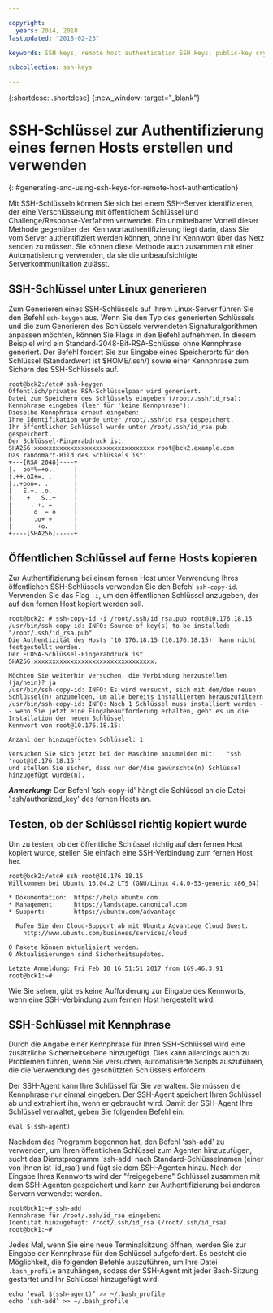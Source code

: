 ```yaml
---

copyright:
  years: 2014, 2018
lastupdated: "2018-02-23"

keywords: SSH keys, remote host authentication SSH keys, public-key cryptography

subcollection: ssh-keys

---
```


{:shortdesc: .shortdesc}
{:new_window: target="_blank"}

# SSH-Schlüssel zur Authentifizierung eines fernen Hosts erstellen und verwenden
{: #generating-and-using-ssh-keys-for-remote-host-authentication}

Mit SSH-Schlüsseln können Sie sich bei einem SSH-Server identifizieren, der eine Verschlüsselung mit öffentlichem Schlüssel und Challenge/Response-Verfahren verwendet. Ein unmittelbarer Vorteil dieser Methode gegenüber der Kennwortauthentifizierung liegt darin, dass Sie vom Server authentifiziert werden können, ohne Ihr Kennwort über das Netz senden zu müssen. Sie können diese Methode auch zusammen mit einer Automatisierung verwenden, da sie die unbeaufsichtigte Serverkommunikation zulässt.

## SSH-Schlüssel unter Linux generieren

Zum Generieren eines SSH-Schlüssels auf Ihrem Linux-Server führen Sie den Befehl `ssh-keygen` aus. Wenn Sie den Typ des generierten Schlüssels und die zum Generieren des Schlüssels verwendeten Signaturalgorithmen anpassen möchten, können Sie Flags in den Befehl aufnehmen. In diesem Beispiel wird ein Standard-2048-Bit-RSA-Schlüssel ohne Kennphrase generiert. Der Befehl fordert Sie zur Eingabe eines Speicherorts für den Schlüssel (Standardwert ist $HOME/.ssh/) sowie einer Kennphrase zum Sichern des SSH-Schlüssels auf.

    root@bck2:/etc# ssh-keygen
    Öffentlich/privates RSA-Schlüsselpaar wird generiert.
    Datei zum Speichern des Schlüssels eingeben (/root/.ssh/id_rsa):
    Kennphrase eingeben (leer für 'keine Kennphrase'):
    Dieselbe Kennphrase erneut eingeben:
    Ihre Identifikation wurde unter /root/.ssh/id_rsa gespeichert.
    Ihr öffentlicher Schlüssel wurde unter /root/.ssh/id_rsa.pub gespeichert.
    Der Schlüssel-Fingerabdruck ist:
    SHA256:xxxxxxxxxxxxxxxxxxxxxxxxxxxxxxxxx root@bck2.example.com
    Das randomart-Bild des Schlüssels ist:
    +---[RSA 2048]----+
    |.  oo*%=+o..     |
    |.++.oX+=. .      |
    |..+ooo=. .       |
    |   E.+. .o.      |
    |    +   S..+     |
    |     . +. =      |
    |      o  = o     |
    |      .o+ +      |
    |       +o.       |
    +----[SHA256]-----+

## Öffentlichen Schlüssel auf ferne Hosts kopieren

Zur Authentifizierung bei einem fernen Host unter Verwendung Ihres öffentlichen SSH-Schlüssels verwenden Sie den Befehl `ssh-copy-id`. Verwenden Sie das Flag `-i`, um den öffentlichen Schlüssel anzugeben, der auf den fernen Host kopiert werden soll.

    root@bck2: # ssh-copy-id -i /root/.ssh/id_rsa.pub root@10.176.18.15
    /usr/bin/ssh-copy-id: INFO: Source of key(s) to be installed: "/root/.ssh/id_rsa.pub"
    Die Authentizität des Hosts '10.176.18.15 (10.176.18.15)' kann nicht festgestellt werden.
    Der ECDSA-Schlüssel-Fingerabdruck ist SHA256:xxxxxxxxxxxxxxxxxxxxxxxxxxxxxxxxx.

    Möchten Sie weiterhin versuchen, die Verbindung herzustellen (ja/nein)? ja
    /usr/bin/ssh-copy-id: INFO: Es wird versucht, sich mit dem/den neuen Schlüssel(n) anzumelden, um alle bereits installierten herauszufiltern
    /usr/bin/ssh-copy-id: INFO: Noch 1 Schlüssel muss installiert werden -- wenn Sie jetzt eine Eingabeaufforderung erhalten, geht es um die Installation der neuen Schlüssel
    Kennwort von root@10.176.18.15:

    Anzahl der hinzugefügten Schlüssel: 1

    Versuchen Sie sich jetzt bei der Maschine anzumelden mit:   "ssh 'root@10.176.18.15'"
    und stellen Sie sicher, dass nur der/die gewünschte(n) Schlüssel hinzugefügt wurde(n).

***Anmerkung:*** Der Befehl 'ssh-copy-id' hängt die Schlüssel an die Datei '.ssh/authorized_key' des fernen Hosts an.

## Testen, ob der Schlüssel richtig kopiert wurde

Um zu testen, ob der öffentliche Schlüssel richtig auf den fernen Host kopiert wurde, stellen Sie einfach eine SSH-Verbindung zum fernen Host her.

    root@bck2:/etc# ssh root@10.176.18.15
    Willkommen bei Ubuntu 16.04.2 LTS (GNU/Linux 4.4.0-53-generic x86_64)

    * Dokumentation:  https://help.ubuntu.com
    * Management:     https://landscape.canonical.com
    * Support:        https://ubuntu.com/advantage

      Rufen Sie den Cloud-Support ab mit Ubuntu Advantage Cloud Guest:
        http://www.ubuntu.com/business/services/cloud

    0 Pakete können aktualisiert werden.
    0 Aktualisierungen sind Sicherheitsupdates.

    Letzte Anmeldung: Fri Feb 10 16:51:51 2017 from 169.46.3.91
    root@bck1:~#

Wie Sie sehen, gibt es keine Aufforderung zur Eingabe des Kennworts, wenn eine SSH-Verbindung zum fernen Host hergestellt wird.

## SSH-Schlüssel mit Kennphrase

Durch die Angabe einer Kennphrase für Ihren SSH-Schlüssel wird eine zusätzliche Sicherheitsebene hinzugefügt. Dies kann allerdings auch zu Problemen führen, wenn Sie versuchen, automatisierte Scripts auszuführen, die die Verwendung des geschützten Schlüssels erfordern.

Der SSH-Agent kann Ihre Schlüssel für Sie verwalten. Sie müssen die Kennphrase nur einmal eingeben. Der SSH-Agent speichert Ihren Schlüssel ab und extrahiert ihn, wenn er gebraucht wird. Damit der SSH-Agent Ihre Schlüssel verwaltet, geben Sie folgenden Befehl ein:

    eval $(ssh-agent)

Nachdem das Programm begonnen hat, den Befehl 'ssh-add' zu verwenden, um Ihren öffentlichen Schlüssel zum Agenten hinzuzufügen, sucht das Dienstprogramm 'ssh-add' nach Standard-Schlüsselnamen (einer von ihnen ist 'id_rsa') und fügt sie dem SSH-Agenten hinzu. Nach der Eingabe Ihres Kennworts wird der "freigegebene" Schlüssel zusammen mit dem SSH-Agenten gespeichert und kann zur Authentifizierung bei anderen Servern verwendet werden.

    root@bck1:~# ssh-add
    Kennphrase für /root/.ssh/id_rsa eingeben:
    Identität hinzugefügt: /root/.ssh/id_rsa (/root/.ssh/id_rsa)
    root@bck1:~#

Jedes Mal, wenn Sie eine neue Terminalsitzung öffnen, werden Sie zur Eingabe der Kennphrase für den Schlüssel aufgefordert. Es besteht die Möglichkeit, die folgenden Befehle auszuführen, um Ihre Datei `.bash_profile` anzuhängen, sodass der SSH-Agent mit jeder Bash-Sitzung gestartet und Ihr Schlüssel hinzugefügt wird.

    echo ‘eval $(ssh-agent)’ >> ~/.bash_profile
    echo ‘ssh-add’ >> ~/.bash_profile

